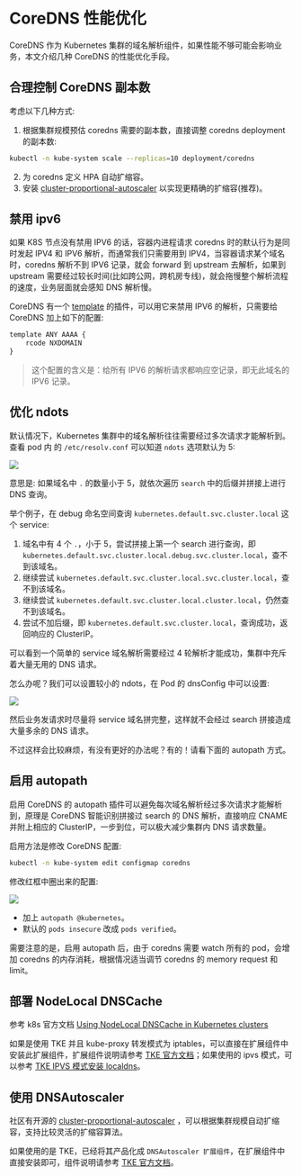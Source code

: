 # CoreDNS 性能优化

CoreDNS 作为 Kubernetes 集群的域名解析组件，如果性能不够可能会影响业务，本文介绍几种 CoreDNS 的性能优化手段。

## 合理控制 CoreDNS 副本数

考虑以下几种方式:
1. 根据集群规模预估 coredns 需要的副本数，直接调整 coredns deployment 的副本数:
```bash
kubectl -n kube-system scale --replicas=10 deployment/coredns
```
2. 为 coredns 定义 HPA 自动扩缩容。
3. 安装 [cluster-proportional-autoscaler](https://github.com/kubernetes-sigs/cluster-proportional-autoscaler) 以实现更精确的扩缩容(推荐)。

## 禁用 ipv6

如果 K8S 节点没有禁用 IPV6 的话，容器内进程请求 coredns 时的默认行为是同时发起 IPV4 和 IPV6 解析，而通常我们只需要用到 IPV4，当容器请求某个域名时，coredns 解析不到 IPV6 记录，就会 forward 到 upstream 去解析，如果到 upstream 需要经过较长时间(比如跨公网，跨机房专线)，就会拖慢整个解析流程的速度，业务层面就会感知 DNS 解析慢。

CoreDNS 有一个 [template](https://coredns.io/plugins/template/) 的插件，可以用它来禁用 IPV6 的解析，只需要给 CoreDNS 加上如下的配置:

```txt
template ANY AAAA {
    rcode NXDOMAIN
}
```

> 这个配置的含义是：给所有 IPV6 的解析请求都响应空记录，即无此域名的 IPV6 记录。

## 优化 ndots

默认情况下，Kubernetes 集群中的域名解析往往需要经过多次请求才能解析到。查看 pod 内 的 `/etc/resolv.conf` 可以知道 `ndots` 选项默认为 5:

![](https://image-host-1251893006.cos.ap-chengdu.myqcloud.com/2023%2F09%2F25%2F20230925111437.png)

意思是: 如果域名中 `.` 的数量小于 5，就依次遍历 `search` 中的后缀并拼接上进行 DNS 查询。

举个例子，在 debug 命名空间查询 `kubernetes.default.svc.cluster.local` 这个 service:
1. 域名中有 4 个 `.`，小于 5，尝试拼接上第一个 search 进行查询，即 `kubernetes.default.svc.cluster.local.debug.svc.cluster.local`，查不到该域名。
2. 继续尝试 `kubernetes.default.svc.cluster.local.svc.cluster.local`，查不到该域名。
3. 继续尝试 `kubernetes.default.svc.cluster.local.cluster.local`，仍然查不到该域名。
4. 尝试不加后缀，即 `kubernetes.default.svc.cluster.local`，查询成功，返回响应的 ClusterIP。

可以看到一个简单的 service 域名解析需要经过 4 轮解析才能成功，集群中充斥着大量无用的 DNS 请求。

怎么办呢？我们可以设置较小的 ndots，在 Pod 的 dnsConfig 中可以设置:

![](https://image-host-1251893006.cos.ap-chengdu.myqcloud.com/2023%2F09%2F25%2F20230925111448.png)

然后业务发请求时尽量将 service 域名拼完整，这样就不会经过 search 拼接造成大量多余的 DNS 请求。

不过这样会比较麻烦，有没有更好的办法呢？有的！请看下面的 autopath 方式。

## 启用 autopath

启用 CoreDNS 的 autopath 插件可以避免每次域名解析经过多次请求才能解析到，原理是 CoreDNS 智能识别拼接过 search 的 DNS 解析，直接响应 CNAME 并附上相应的 ClusterIP，一步到位，可以极大减少集群内 DNS 请求数量。

启用方法是修改 CoreDNS 配置:

```bash
kubectl -n kube-system edit configmap coredns
```

修改红框中圈出来的配置:

![](https://image-host-1251893006.cos.ap-chengdu.myqcloud.com/2023%2F09%2F25%2F20230925111502.png)

* 加上 `autopath @kubernetes`。
* 默认的 `pods insecure` 改成 `pods verified`。

需要注意的是，启用 autopath 后，由于 coredns 需要 watch 所有的 pod，会增加 coredns 的内存消耗，根据情况适当调节 coredns 的 memory request 和 limit。

## 部署 NodeLocal DNSCache

参考 k8s 官方文档 [Using NodeLocal DNSCache in Kubernetes clusters](https://kubernetes.io/docs/tasks/administer-cluster/nodelocaldns/)

如果是使用 TKE 并且 kube-proxy 转发模式为 iptables，可以直接在扩展组件中安装此扩展组件，扩展组件说明请参考 [TKE 官方文档](https://cloud.tencent.com/document/product/457/49423)；如果使用的 ipvs 模式，可以参考 [TKE IPVS 模式安装 localdns](../../tencent/networking/install-localdns-with-ipvs.md)。

## 使用 DNSAutoscaler

社区有开源的 [cluster-proportional-autoscaler](https://github.com/kubernetes-sigs/cluster-proportional-autoscaler) ，可以根据集群规模自动扩缩容，支持比较灵活的扩缩容算法。

如果使用的是 TKE，已经将其产品化成 `DNSAutoscaler 扩展组件`，在扩展组件中直接安装即可，组件说明请参考 [TKE 官方文档](https://cloud.tencent.com/document/product/457/49305)。


